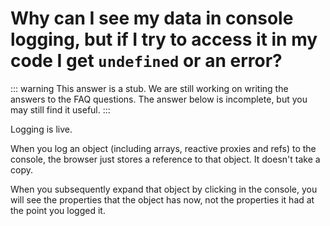 # Why can I see my data in console logging, but if I try to access it in my code I get `undefined` or an error?

::: warning This answer is a stub.
We are still working on writing the answers to the FAQ questions. The answer below is incomplete, but you may still find it useful.
:::

Logging is live.

When you log an object (including arrays, reactive proxies and refs) to the console, the browser just stores a reference to that object. It doesn't take a copy.

When you subsequently expand that object by clicking in the console, you will see the properties that the object has now, not the properties it had at the point you logged it.
